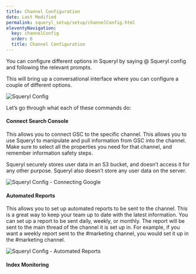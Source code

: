 ```yaml
---
title: Channel Configuration
date: Last Modified 
permalink: squeryl_setup/setup/channelConfig.html
eleventyNavigation:
  key: channelConfig
  order: 6
  title: Channel Configuration
---
```


You can configure different options in Squeryl by saying @ Squeryl config and following the relevant prompts.

This will bring up a conversational interface where you can configure a couple of different options.

![Squeryl Config](/images/config.png)


Let’s go through what each of these commands do:

#### Connect Search Console

This allows you to connect GSC to the specific channel. This allows you to use Squeryl to manipulate and pull information from GSC into the channel. Make sure to select all the properties you need for that channel, and remember information safety steps.

Squeryl securely stores user data in an S3 bucket, and doesn’t access it for
any other purpose. Squeryl also doesn’t store any user data on the server.

![Squeryl Config - Connecting Google](/images/connectwithgoogle.png)

#### Automated Reports

This allows you to set up automated reports to be sent to the channel. This is a great way to keep your team up to date with the latest information. You can set up a report to be sent daily, weekly, or monthly. The report will be sent to the main thread of the channel it is set up in. For example, if you want a weekly report sent to the #marketing channel, you would set it up in the #marketing channel.

![Squeryl Config - Automated Reports](/images/automatedreports.png)

#### Index Monitoring

